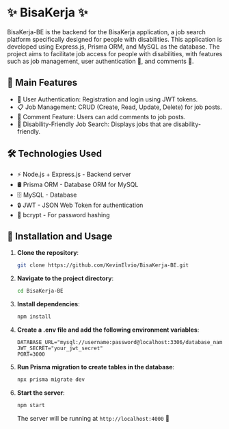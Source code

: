 # ✨ BisaKerja ✨

BisaKerja-BE is the backend for the BisaKerja application, a job search platform specifically designed for people with disabilities. This application is developed using Express.js, Prisma ORM, and MySQL as the database. The project aims to facilitate job access for people with disabilities, with features such as job management, user authentication 🔐, and comments 💬.

## 🎯 Main Features
- 🔑 User Authentication: Registration and login using JWT tokens.
- 📋 Job Management: CRUD (Create, Read, Update, Delete) for job posts.
- 💬 Comment Feature: Users can add comments to job posts.
- 🌟 Disability-Friendly Job Search: Displays jobs that are disability-friendly.

## 🛠️ Technologies Used
- ⚡ Node.js + Express.js - Backend server
- 🛢️ Prisma ORM - Database ORM for MySQL
- 🗄️ MySQL - Database
- 🔒 JWT - JSON Web Token for authentication
- 🔑 bcrypt - For password hashing

## 🚀 Installation and Usage
1. **Clone the repository**:
   ```bash
   git clone https://github.com/KevinElvio/BisaKerja-BE.git
   ```
2. **Navigate to the project directory**:
   ```bash
   cd BisaKerja-BE
   ```
3. **Install dependencies**:
   ```bash
   npm install
   ```
4. **Create a .env file and add the following environment variables**:
   ```env
   DATABASE_URL="mysql://username:password@localhost:3306/database_name"
   JWT_SECRET="your_jwt_secret"
   PORT=3000
   ```
5. **Run Prisma migration to create tables in the database**:
   ```bash
   npx prisma migrate dev
   ```
6. **Start the server**:
   ```bash
   npm start
   ```
   The server will be running at `http://localhost:4000` 🚀

